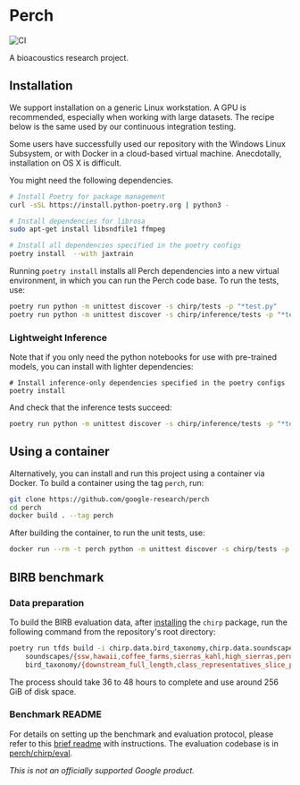 # Perch

![CI](https://github.com/google-research/perch/actions/workflows/ci.yml/badge.svg)

A bioacoustics research project.

## Installation

We support installation on a generic Linux workstation.
A GPU is recommended, especially when working with large datasets.
The recipe below is the same used by our continuous integration testing.

Some users have successfully used our repository with the Windows Linux
Subsystem, or with Docker in a cloud-based virtual machine. Anecdotally,
installation on OS X is difficult.

You might need the following dependencies.

```bash
# Install Poetry for package management
curl -sSL https://install.python-poetry.org | python3 -

# Install dependencies for librosa
sudo apt-get install libsndfile1 ffmpeg

# Install all dependencies specified in the poetry configs
poetry install  --with jaxtrain
```

Running `poetry install` installs all Perch dependencies into a new virtual environment, in which you can run the Perch code base. To run the tests, use:

```bash
poetry run python -m unittest discover -s chirp/tests -p "*test.py"
poetry run python -m unittest discover -s chirp/inference/tests -p "*test.py"
```

### Lightweight Inference

Note that if you only need the python notebooks for use with pre-trained models,
you can install with lighter dependencies:

```
# Install inference-only dependencies specified in the poetry configs
poetry install
```

And check that the inference tests succeed:
```bash
poetry run python -m unittest discover -s chirp/inference/tests -p "*test.py"
```

## Using a container

Alternatively, you can install and run this project using a container via Docker. To build a container using the tag `perch`, run:

```bash
git clone https://github.com/google-research/perch
cd perch
docker build . --tag perch
```

After building the container, to run the unit tests, use:

```bash
docker run --rm -t perch python -m unittest discover -s chirp/tests -p "*test.py"
```

## BIRB benchmark

### Data preparation
To build the BIRB evaluation data, after [installing](#installation) the `chirp` package, run the following command from the repository's root directory:

```bash
poetry run tfds build -i chirp.data.bird_taxonomy,chirp.data.soundscapes \
    soundscapes/{ssw,hawaii,coffee_farms,sierras_kahl,high_sierras,peru}_full_length \
    bird_taxonomy/{downstream_full_length,class_representatives_slice_peaked}
```

The process should take 36 to 48 hours to complete and use around 256 GiB of disk space.

### Benchmark README
For details on setting up the benchmark and evaluation protocol, please refer to this [brief readme](https://docs.google.com/document/d/1RasVkxIKKlUToFlJ8gZxaHqIE-mMy9G1MZwfK98Gb-I) with instructions. The evaluation codebase is in [perch/chirp/eval](https://github.com/google-research/perch/tree/main/chirp/eval).

*This is not an officially supported Google product.*
